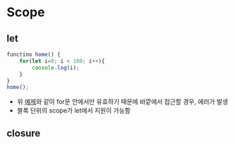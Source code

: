 # Scope
## let
```javascript
functino home() {
    for(let i=0; i < 100; i++){
        console.log(i);
    }
}
home();
```
- 위 [예제](./src/Ex_let.js)와 같이 for문 안에서만 유효하기 때문에 바깥에서 접근할 경우, 에러가 발생
- 블록 단위의 scope가 let에서 지원이 가능함
## closure
